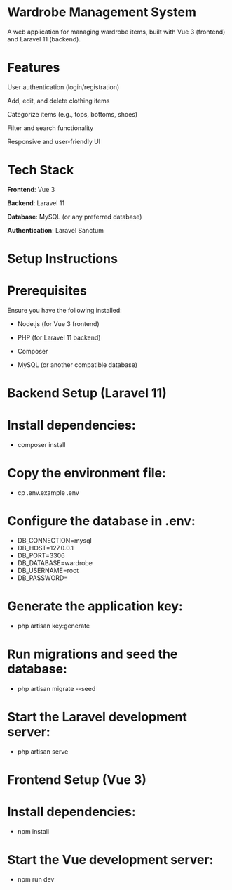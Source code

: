 # Wardrobe Management System

A web application for managing wardrobe items, built with Vue 3 (frontend) and Laravel 11 (backend).

# Features

User authentication (login/registration)

Add, edit, and delete clothing items

Categorize items (e.g., tops, bottoms, shoes)

Filter and search functionality

Responsive and user-friendly UI

# Tech Stack

**Frontend**: Vue 3

**Backend**: Laravel 11

**Database**: MySQL (or any preferred database)

**Authentication**: Laravel Sanctum

# Setup Instructions

# Prerequisites

Ensure you have the following installed:

* Node.js (for Vue 3 frontend)

* PHP (for Laravel 11 backend)

* Composer

* MySQL (or another compatible database)

# Backend Setup (Laravel 11)

# Install dependencies:

* composer install

# Copy the environment file:

* cp .env.example .env

# Configure the database in .env:

* DB_CONNECTION=mysql
* DB_HOST=127.0.0.1
* DB_PORT=3306
* DB_DATABASE=wardrobe
* DB_USERNAME=root
* DB_PASSWORD=

# Generate the application key:

* php artisan key:generate

# Run migrations and seed the database:

* php artisan migrate --seed

# Start the Laravel development server:

* php artisan serve

# Frontend Setup (Vue 3)

# Install dependencies:

* npm install

# Start the Vue development server:

* npm run dev
